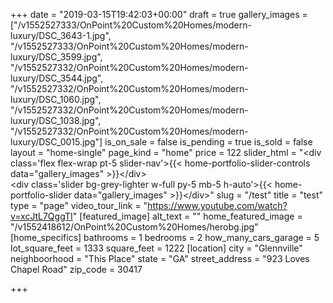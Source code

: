 +++
date = "2019-03-15T19:42:03+00:00"
draft = true
gallery_images = ["/v1552527333/OnPoint%20Custom%20Homes/modern-luxury/DSC_3643-1.jpg", "/v1552527333/OnPoint%20Custom%20Homes/modern-luxury/DSC_3599.jpg", "/v1552527332/OnPoint%20Custom%20Homes/modern-luxury/DSC_3544.jpg", "/v1552527332/OnPoint%20Custom%20Homes/modern-luxury/DSC_1060.jpg", "/v1552527332/OnPoint%20Custom%20Homes/modern-luxury/DSC_1038.jpg", "/v1552527332/OnPoint%20Custom%20Homes/modern-luxury/DSC_0015.jpg"]
is_on_sale = false
is_pending = true
is_sold = false
layout = "home-single"
page_kind = "home"
price = 122
slider_html = "&lt;div class='flex flex-wrap pt-5 slider-nav'&gt;{{&lt; home-portfolio-slider-controls data=\"gallery_images\" &gt;}}&lt;/div&gt;<br>&lt;div class='slider bg-grey-lighter w-full py-5 mb-5 h-auto'&gt;{{&lt; home-portfolio-slider data=\"gallery_images\" &gt;}}&lt;/div&gt;"
slug = "/test"
title = "test"
type = "page"
video_tour_link = "https://www.youtube.com/watch?v=xcJtL7QggTI"
[featured_image]
alt_text = ""
home_featured_image = "/v1552418612/OnPoint%20Custom%20Homes/herobg.jpg"
[home_specifics]
bathrooms = 1
bedrooms = 2
how_many_cars_garage = 5
lot_square_feet = 1333
square_feet = 1222
[location]
city = "Glennville"
neighboorhood = "This Place"
state = "GA"
street_address = "923 Loves Chapel Road"
zip_code = 30417

+++
